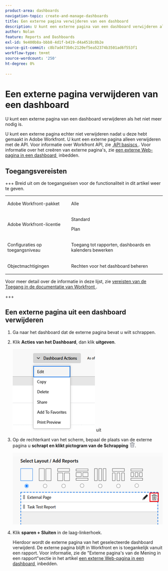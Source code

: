 ```yaml
---
product-area: dashboards
navigation-topic: create-and-manage-dashboards
title: Een externe pagina verwijderen van een dashboard
description: U kunt een externe pagina van een dashboard verwijderen als het niet meer nodig is.
author: Nolan
feature: Reports and Dashboards
exl-id: 9e400b8a-bbb8-4d1f-b419-d4a4518c0b2e
source-git-commit: c8b7ad473b0c2120ef5ea52374b3501ad6f553f1
workflow-type: tm+mt
source-wordcount: '250'
ht-degree: 0%

---
```


# Een externe pagina verwijderen van een dashboard

<!-- Audited: 1/2025 -->

U kunt een externe pagina van een dashboard verwijderen als het niet meer nodig is.

U kunt een externe pagina echter niet verwijderen nadat u deze hebt gemaakt in Adobe Workfront. U kunt een externe pagina alleen verwijderen met de API. Voor informatie over Workfront API, zie [&#x200B; API basiscs &#x200B;](../../../wf-api/general/api-basics.md). Voor informatie over het creëren van externe pagina&#39;s, zie [&#x200B; een externe Web-pagina in een dashboard &#x200B;](../../../reports-and-dashboards/dashboards/creating-and-managing-dashboards/embed-external-web-page-dashboard.md) inbedden.

## Toegangsvereisten

+++ Breid uit om de toegangseisen voor de functionaliteit in dit artikel weer te geven. 

<table style="table-layout:auto"> 
 <col> 
 <col> 
 <tbody> 
  <tr> 
   <td role="rowheader">Adobe Workfront-pakket</td> 
   <td> <p>Alle</p> </td> 
  </tr> 
  <tr> 
   <td role="rowheader">Adobe Workfront-licentie</td> 
   <td> 
      <p>Standard</p>
      <p>Plan</p>
   </td> 
  </tr> 
  <tr> 
   <td role="rowheader">Configuraties op toegangsniveau</td> 
   <td> <p>Toegang tot rapporten, dashboards en kalenders bewerken</p></td> 
  </tr>  
  <tr> 
   <td role="rowheader">Objectmachtigingen</td> 
   <td> <p>Rechten voor het dashboard beheren</p> </td> 
  </tr> 
 </tbody> 
</table>

Voor meer detail over de informatie in deze lijst, zie [&#x200B; vereisten van de Toegang in de documentatie van Workfront &#x200B;](/help/quicksilver/administration-and-setup/add-users/access-levels-and-object-permissions/access-level-requirements-in-documentation.md).

+++

## Een externe pagina uit een dashboard verwijderen

1. Ga naar het dashboard dat de externe pagina bevat u wilt schrappen.

1. Klik **Acties van het Dashboard**, dan klik **uitgeven**.

   ![&#x200B; geef dashboard &#x200B;](assets/unshimmed-edit-dashboard.png) uit

1. Op de rechterkant van het scherm, bepaal de plaats van de externe pagina u **schrapt en klikt pictogram van de Schrapping** ![&#x200B; pictogram van de Schrapping &#x200B;](assets/delete.png).

   ![&#x200B; Schrap extern paginapictogram binnen dashboard &#x200B;](assets/delete-external-page-icon-inside-dashboard-nwe-350x284.png)

1. Klik **sparen + Sluiten** in de laag-linkerhoek.

   Hierdoor wordt de externe pagina van het geselecteerde dashboard verwijderd. De externe pagina blijft in Workfront en is toegankelijk vanuit een rapport. Voor informatie, zie de &quot;Externe pagina&#39;s van de Mening in een rapport&quot;sectie in het artikel [&#x200B; een externe Web-pagina in een dashboard &#x200B;](../../../reports-and-dashboards/dashboards/creating-and-managing-dashboards/embed-external-web-page-dashboard.md) inbedden.
